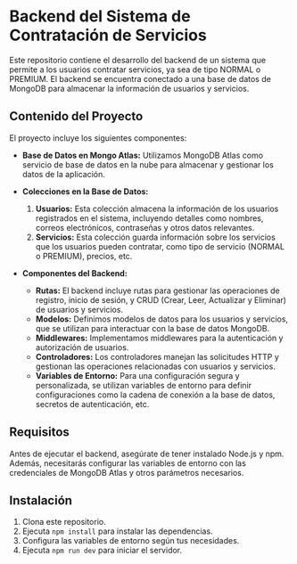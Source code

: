 # Backend del Sistema de Contratación de Servicios

Este repositorio contiene el desarrollo del backend de un sistema que permite a los usuarios contratar servicios, ya sea de tipo NORMAL o PREMIUM. El backend se encuentra conectado a una base de datos de MongoDB para almacenar la información de usuarios y servicios.

## Contenido del Proyecto

El proyecto incluye los siguientes componentes:

- **Base de Datos en Mongo Atlas:** Utilizamos MongoDB Atlas como servicio de base de datos en la nube para almacenar y gestionar los datos de la aplicación.

- **Colecciones en la Base de Datos:**
  1. **Usuarios:** Esta colección almacena la información de los usuarios registrados en el sistema, incluyendo detalles como nombres, correos electrónicos, contraseñas y otros datos relevantes.
  2. **Servicios:** Esta colección guarda información sobre los servicios que los usuarios pueden contratar, como tipo de servicio (NORMAL o PREMIUM), precios, etc.

- **Componentes del Backend:**
  - **Rutas:** El backend incluye rutas para gestionar las operaciones de registro, inicio de sesión, y CRUD (Crear, Leer, Actualizar y Eliminar) de usuarios y servicios.
  - **Modelos:** Definimos modelos de datos para los usuarios y servicios, que se utilizan para interactuar con la base de datos MongoDB.
  - **Middlewares:** Implementamos middlewares para la autenticación y autorización de usuarios.
  - **Controladores:** Los controladores manejan las solicitudes HTTP y gestionan las operaciones relacionadas con usuarios y servicios.
  - **Variables de Entorno:** Para una configuración segura y personalizada, se utilizan variables de entorno para definir configuraciones como la cadena de conexión a la base de datos, secretos de autenticación, etc.

## Requisitos

Antes de ejecutar el backend, asegúrate de tener instalado Node.js y npm. Además, necesitarás configurar las variables de entorno con las credenciales de MongoDB Atlas y otros parámetros necesarios.

## Instalación

1. Clona este repositorio.
2. Ejecuta `npm install` para instalar las dependencias.
3. Configura las variables de entorno según tus necesidades.
4. Ejecuta `npm run dev` para iniciar el servidor.